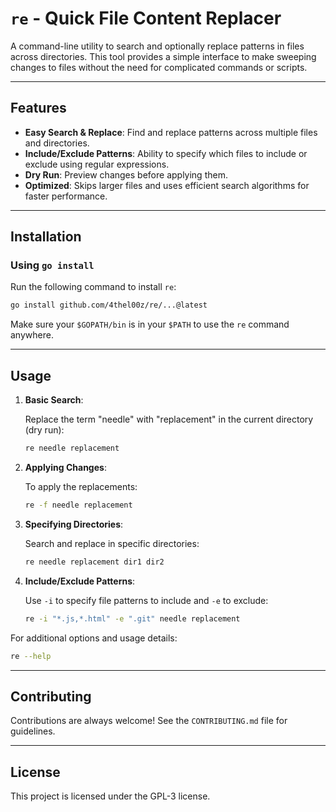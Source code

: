 # `re` - Quick File Content Replacer

A command-line utility to search and optionally replace patterns in files across directories. This tool provides a simple interface to make sweeping changes to files without the need for complicated commands or scripts.

---

## Features

- **Easy Search & Replace**: Find and replace patterns across multiple files and directories.
- **Include/Exclude Patterns**: Ability to specify which files to include or exclude using regular expressions.
- **Dry Run**: Preview changes before applying them.
- **Optimized**: Skips larger files and uses efficient search algorithms for faster performance.

---

## Installation

### Using `go install`

Run the following command to install `re`:

```sh
go install github.com/4thel00z/re/...@latest
```

Make sure your `$GOPATH/bin` is in your `$PATH` to use the `re` command anywhere.

---

## Usage

1. **Basic Search**:

   Replace the term "needle" with "replacement" in the current directory (dry run):

   ```sh
   re needle replacement
   ```

2. **Applying Changes**:

   To apply the replacements:

   ```sh
   re -f needle replacement
   ```

3. **Specifying Directories**:

   Search and replace in specific directories:

   ```sh
   re needle replacement dir1 dir2
   ```

4. **Include/Exclude Patterns**:

   Use `-i` to specify file patterns to include and `-e` to exclude:

   ```sh
   re -i "*.js,*.html" -e ".git" needle replacement
   ```

For additional options and usage details:

```sh
re --help
```

---

## Contributing

Contributions are always welcome! See the `CONTRIBUTING.md` file for guidelines.

---

## License

This project is licensed under the GPL-3 license.
